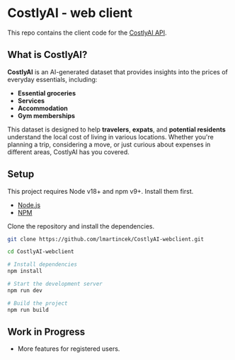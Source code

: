 # CostlyAI - web client
This repo contains the client code for the [CostlyAI API](https://github.com/lmartincek/CostlyAI).

## What is CostlyAI?
**CostlyAI** is an AI-generated dataset that provides insights into the prices of everyday essentials, including:

- **Essential groceries**
- **Services**
- **Accommodation**
- **Gym memberships**

This dataset is designed to help **travelers**, **expats**, and **potential residents** understand the local cost of living in various locations. Whether you're planning a trip, considering a move, or just curious about expenses in different areas, CostlyAI has you covered.

## Setup
This project requires Node v18+ and npm v9+. Install them first.

- [Node.js](https://nodejs.org/en/)
- [NPM](https://www.npmjs.com/package/npm)

Clone the repository and install the dependencies.
```bash
git clone https://github.com/lmartincek/CostlyAI-webclient.git

cd CostlyAI-webclient

# Install dependencies
npm install

# Start the development server
npm run dev

# Build the project
npm run build
```

## Work in Progress
 - More features for registered users. 
